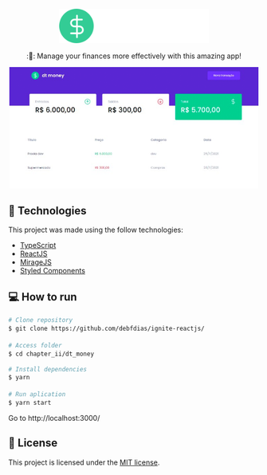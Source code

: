<p align="center">
   <img src="./.github/logo.svg" alt="dt money" width="300"/>
</p>


<p align="center">
  :💸: Manage your finances more effectively with this amazing app!
</p>


<div align="center">
   <img src="./.github/screen1.png" width="500px">
</div>

## :rocket: Technologies
This project was made using the follow technologies:

* [TypeScript](https://www.typescriptlang.org/)      
* [ReactJS](https://reactjs.org/)      
* [MirageJS](https://miragejs.com/)
* [Styled Components](https://styled-components.com/)


## :computer: How to run

```bash
# Clone repository
$ git clone https://github.com/debfdias/ignite-reactjs/

# Access folder 
$ cd chapter_ii/dt_money
```

```bash
# Install dependencies
$ yarn

# Run aplication
$ yarn start
```
Go to http://localhost:3000/ 


## :page_facing_up: License

This project is licensed under the [MIT license](./LICENSE).
